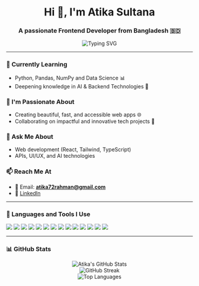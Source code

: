 <h1 align="center">Hi 👋, I'm Atika Sultana</h1>
<h3 align="center">A passionate Frontend Developer from Bangladesh 🇧🇩</h3>

<p align="center">
  <img src="https://readme-typing-svg.herokuapp.com?font=Fira+Code&duration=2000&pause=1000&color=1A9F9B&width=435&lines=Frontend+Developer;JavaScript+%7C+React+%7C+Node.js;Learning+Python+%26+Data+Science;Let's+build+something+amazing+!" alt="Typing SVG" />
</p>

---

### 🌱 Currently Learning
- Python, Pandas, NumPy and Data Science 📊  
- Deepening knowledge in AI & Backend Technologies 🤖

### 🚀 I'm Passionate About
- Creating beautiful, fast, and accessible web apps 🌐  
- Collaborating on impactful and innovative tech projects 🌟

### 💬 Ask Me About
- Web development (React, Tailwind, TypeScript)
- APIs, UI/UX, and AI technologies

### 📫 Reach Me At
- 📧 Email: **atika72rahman@gmail.com**
- 💼 [LinkedIn](https://www.linkedin.com/in/atikasultana)

---

### 🚀 Languages and Tools I Use
<p>
  <img src="https://img.shields.io/badge/JavaScript-F7DF1E?logo=javascript&logoColor=black&style=for-the-badge"/>
  <img src="https://img.shields.io/badge/TypeScript-3178C6?logo=typescript&logoColor=white&style=for-the-badge"/>
  <img src="https://img.shields.io/badge/Python-3776AB?logo=python&logoColor=white&style=for-the-badge"/>
  <img src="https://img.shields.io/badge/React-20232A?logo=react&logoColor=61DAFB&style=for-the-badge"/>
  <img src="https://img.shields.io/badge/Next.js-000000?logo=next.js&logoColor=white&style=for-the-badge"/>
  <img src="https://img.shields.io/badge/Tailwind_CSS-06B6D4?logo=tailwind-css&logoColor=white&style=for-the-badge"/>
  <img src="https://img.shields.io/badge/Bootstrap-563D7C?logo=bootstrap&logoColor=white&style=for-the-badge"/>
  <img src="https://img.shields.io/badge/Node.js-339933?logo=node.js&logoColor=white&style=for-the-badge"/>
  <img src="https://img.shields.io/badge/Express.js-000000?logo=express&logoColor=white&style=for-the-badge"/>
  <img src="https://img.shields.io/badge/MySQL-4479A1?logo=mysql&logoColor=white&style=for-the-badge"/>
  <img src="https://img.shields.io/badge/PostgreSQL-336791?logo=postgresql&logoColor=white&style=for-the-badge"/>
  <img src="https://img.shields.io/badge/Figma-F24E1E?logo=figma&logoColor=white&style=for-the-badge"/>
  <img src="https://img.shields.io/badge/Postman-FF6C37?logo=postman&logoColor=white&style=for-the-badge"/>
  <img src="https://img.shields.io/badge/Git-F05032?logo=git&logoColor=white&style=for-the-badge"/>
</p>

---

### 📊 GitHub Stats
<p align="center">
  <img src="https://github-readme-stats.vercel.app/api?username=Atika72&show_icons=true&theme=radical" alt="Atika's GitHub Stats" />
  <br />
  <img src="https://github-readme-streak-stats.herokuapp.com/?user=Atika72&theme=radical" alt="GitHub Streak" />
  <br />
  <img src="https://github-readme-stats.vercel.app/api/top-langs/?username=Atika72&layout=compact&theme=radical" alt="Top Languages" />
</p>

